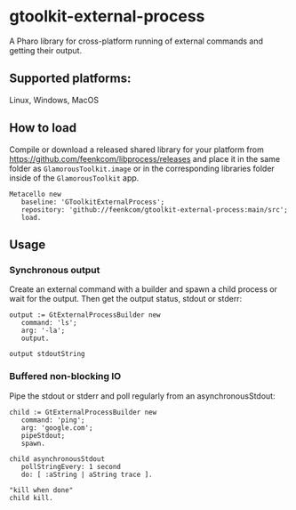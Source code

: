 # gtoolkit-external-process
A Pharo library for cross-platform running of external commands and getting their output.

## Supported platforms:
Linux, Windows, MacOS

## How to load

Compile or download a released shared library for your platform from https://github.com/feenkcom/libprocess/releases and place it in the same folder as `GlamorousToolkit.image` or in the corresponding libraries folder inside of the `GlamorousToolkit` app.

```smalltalk
Metacello new
   baseline: 'GToolkitExternalProcess';
   repository: 'github://feenkcom/gtoolkit-external-process:main/src';
   load.
```

## Usage

### Synchronous output
Create an external command with a builder and spawn a child process or wait for the output. Then get the output status, stdout or stderr:

```smalltalk
output := GtExternalProcessBuilder new
   command: 'ls';
   arg: '-la';
   output.
	
output stdoutString
```

### Buffered non-blocking IO

Pipe the stdout or stderr and poll regularly from an asynchronousStdout:

```smalltalk
child := GtExternalProcessBuilder new
   command: 'ping';
   arg: 'google.com';
   pipeStdout;
   spawn.

child asynchronousStdout
   pollStringEvery: 1 second
   do: [ :aString | aString trace ].

"kill when done"
child kill.
```
